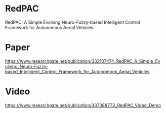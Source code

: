 # RedPAC
RedPAC: A Simple Evolving Neuro-Fuzzy-based Intelligent Control Framework for Autonomous Aerial Vehicles

# Paper
https://www.researchgate.net/publication/332107474_RedPAC_A_Simple_Evolving_Neuro-Fuzzy-based_Intelligent_Control_Framework_for_Autonomous_Aerial_Vehicles

# Video
https://www.researchgate.net/publication/337388772_RedPAC_Video_Demo  
